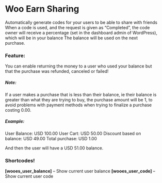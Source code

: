 # Woo Earn Sharing

Automatically generate codes for your users to be able to share with friends
When a code is used, and the request is given as “Completed”, the code owner will receive a percentage (set in the dashboard admin of WordPress), which will be in your balance
The balance will be used on the next purchase.

### Feature:
You can enable returning the money to a user who used your balance but that the purchase was refunded, canceled or failed!

##### Note:
If a user makes a purchase that is less than their balance, ie their balance is greater than what they are trying to buy, the purchase amount will be 1, to avoid problems with payment methods when trying to finalize a purchase costing 0.00.

##### Example:
User Balance: USD 100.00
User Cart: USD 50.00
Discount based on balance: USD 49.00
Total purchase: USD 1.00

And then the user will have a USD 51.00 balance.

### Shortcodes!
**[wooes_user_balance]** – Show current user balance
**[wooes_user_code]** – Show current user code

